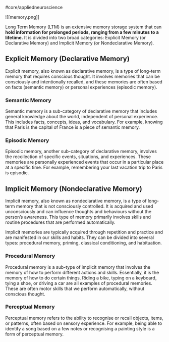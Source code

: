 #core/appliedneuroscience

![[memory.png]]

Long Term Memory (LTM) is an extensive memory storage system that can **hold information for prolonged periods, ranging from a few minutes to a lifetime.** It is divided into two broad categories: Explicit Memory (or Declarative Memory) and Implicit Memory (or Nondeclarative Memory).

## Explicit Memory (Declarative Memory)

Explicit memory, also known as declarative memory, is a type of long-term memory that requires conscious thought. It involves memories that can be consciously and intentionally recalled, and these memories are often based on facts (semantic memory) or personal experiences (episodic memory).

### Semantic Memory

Semantic memory is a sub-category of declarative memory that includes general knowledge about the world, independent of personal experience. This includes facts, concepts, ideas, and vocabulary. For example, knowing that Paris is the capital of France is a piece of semantic memory.

### Episodic Memory

Episodic memory, another sub-category of declarative memory, involves the recollection of specific events, situations, and experiences. These memories are personally experienced events that occur in a particular place at a specific time. For example, remembering your last vacation trip to Paris is episodic.

## Implicit Memory (Nondeclarative Memory)

Implicit memory, also known as nondeclarative memory, is a type of long-term memory that is not consciously controlled. It is acquired and used unconsciously and can influence thoughts and behaviours without the person’s awareness. This type of memory primarily involves skills and routine procedures that are performed automatically.

Implicit memories are typically acquired through repetition and practice and are manifested in our skills and habits. They can be divided into several types: procedural memory, priming, classical conditioning, and habituation.

### Procedural Memory

Procedural memory is a sub-type of implicit memory that involves the memory of how to perform different actions and skills. Essentially, it is the memory of how to do certain things. Riding a bike, typing on a keyboard, tying a shoe, or driving a car are all examples of procedural memories. These are often motor skills that we perform automatically, without conscious thought.

### Perceptual Memory

Perceptual memory refers to the ability to recognise or recall objects, items, or patterns, often based on sensory experience. For example, being able to identify a song based on a few notes or recognising a painting style is a form of perceptual memory.
